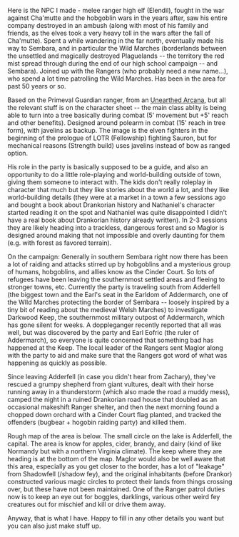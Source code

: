 Here is the NPC I made - melee ranger high elf (Elendil), fought in the war against Cha'mutte and the hobgoblin wars in the years after, saw his entire company destroyed in an ambush (along with most of his family and friends, as the elves took a very heavy toll in the wars after the fall of Cha'mutte). Spent a while wandering in the far north, eventually made his way to Sembara, and in particular the Wild Marches (borderlands between the unsettled and magically destroyed Plaguelands -- the territory the red mist spread through during the end of our high school campaign -- and Sembara). Joined up with the Rangers (who probably need a new name...), who spend a lot time patrolling the Wild Marches. Has been in the area for past 50 years or so. 

  

Based on the Primeval Guardian ranger, from an [Unearthed Arcana](https://media.wizards.com/2016/dnd/downloads/2017_01_UA_RangerRogue_0117JCMM.pdf), but all the relevant stuff is on the character sheet -- the main class ablity is being able to turn into a tree basically during combat (5' movement but +5' reach and other benefits). Designed around polearm in combat (15' reach in tree form), with javelins as backup. The image is the elven fighters in the beginning of the prologue of LOTR (Fellowship) fighting Sauron, but for mechanical reasons (Strength build) uses javelins instead of bow as ranged option. 

  

His role in the party is basically supposed to be a guide, and also an opportunity to do a little role-playing and world-building outside of town, giving them someone to interact with. The kids don't really roleplay in character that much but they like stories about the world a lot, and they like world-building details (they were at a market in a town a few sessions ago and bought a book about Drankorian history and Nathaniel's character started reading it on the spot and Nathaniel was quite disappointed I didn't have a real book about Drankorian history already written). In 2-3 sessions they are likely heading into a trackless, dangerous forest and so Maglor is designed around making that not impossible and overly daunting for them (e.g. with forest as favored terrain).

  

On the campaign: Generally in southern Sembara right now there has been a lot of raiding and attacks stirred up by hobgoblins and a mysterious group of humans, hobgoblins, and allies know as the Cinder Court. So lots of refugees have been leaving the southernmost settled areas and fleeing to stronger towns, etc. Currently the party is traveling south from Adderfell (the biggest town and the Earl's seat in the Earldom of Addermarch, one of the WIld Marches protecting the border of Sembara -- loosely inspired by a tiny bit of reading about the medieval Welsh Marches) to investigate Darkwood Keep, the southernmost military outpost of Addermarch, which has gone silent for weeks. A doppleganger recently reported that all was well, but was discovered by the party and Earl Eofric (the ruler of Addermarch), so everyone is quite concerned that something bad has happened at the Keep. The local leader of the Rangers sent Maglor along with the party to aid and make sure that the Rangers got word of what was happening as quickly as possible. 

  

Since leaving Adderfell (in case you didn't hear from Zachary), they've rescued a grumpy shepherd from giant vultures, dealt with their horse running away in a thunderstorm (which also made the road a muddy mess), camped the night in a ruined Drankorian road house that doubled as an occasional makeshift Ranger shelter, and then the next morning found a chopped down orchard with a Cinder Court flag planted, and tracked the offenders (bugbear + hogobin raiding party) and killed them. 

  

Rough map of the area is below. The small circle on the lake is Adderfell, the capital. The area is know for apples, cider, brandy, and dairy (kind of like Normandy but with a northern Virginia climate). The keep where they are heading is at the bottom of the map. Maglor would also be well aware that this area, especially as you get closer to the border, has a lot of "leakage" from Shadowfell (/shadow fey), and the original inhabitants (before Drankor) constructed various magic circles to protect their lands from things crossing over, but these have not been maintained. One of the Ranger patrol duties now is to keep an eye out for boggles, darklings, various other weird fey creatures out for mischief and kill or drive them away. 

  

Anyway, that is what I have. Happy to fill in any other details you want but you can also just make stuff up.